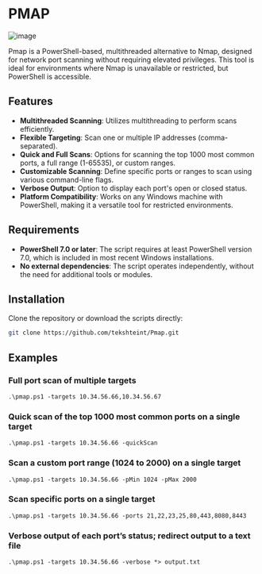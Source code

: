 # PMAP
![image](https://img.shields.io/badge/powershell-5391FE?style=for-the-badge&logo=powershell&logoColor=white)

Pmap is a PowerShell-based, multithreaded alternative to Nmap, designed for network port scanning without requiring elevated privileges. This tool is ideal for environments where Nmap is unavailable or restricted, but PowerShell is accessible.

## Features

- **Multithreaded Scanning**: Utilizes multithreading to perform scans efficiently.
- **Flexible Targeting**: Scan one or multiple IP addresses (comma-separated).
- **Quick and Full Scans**: Options for scanning the top 1000 most common ports, a full range (1-65535), or custom ranges.
- **Customizable Scanning**: Define specific ports or ranges to scan using various command-line flags.
- **Verbose Output**: Option to display each port's open or closed status.
- **Platform Compatibility**: Works on any Windows machine with PowerShell, making it a versatile tool for restricted environments.

## Requirements

- **PowerShell 7.0 or later**: The script requires at least PowerShell version 7.0, which is included in most recent Windows installations.
- **No external dependencies**: The script operates independently, without the need for additional tools or modules.

## Installation

Clone the repository or download the scripts directly:

```bash
git clone https://github.com/tekshteint/Pmap.git
```
## Examples

### Full port scan of multiple targets
`.\pmap.ps1 -targets 10.34.56.66,10.34.56.67`

### Quick scan of the top 1000 most common ports on a single target
`.\pmap.ps1 -targets 10.34.56.66 -quickScan`

### Scan a custom port range (1024 to 2000) on a single target
`.\pmap.ps1 -targets 10.34.56.66 -pMin 1024 -pMax 2000`

### Scan specific ports on a single target
`.\pmap.ps1 -targets 10.34.56.66 -ports 21,22,23,25,80,443,8080,8443`

### Verbose output of each port’s status; redirect output to a text file
`.\pmap.ps1 -targets 10.34.56.66 -verbose *> output.txt`
